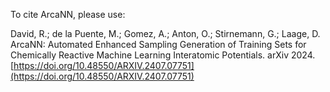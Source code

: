 To cite ArcaNN, please use:

David, R.; de la Puente, M.; Gomez, A.; Anton, O.; Stirnemann, G.; Laage, D. ArcaNN: Automated Enhanced Sampling Generation of Training Sets for Chemically Reactive Machine Learning Interatomic Potentials. arXiv 2024. [https://doi.org/10.48550/ARXIV.2407.07751](https://doi.org/10.48550/ARXIV.2407.07751)
